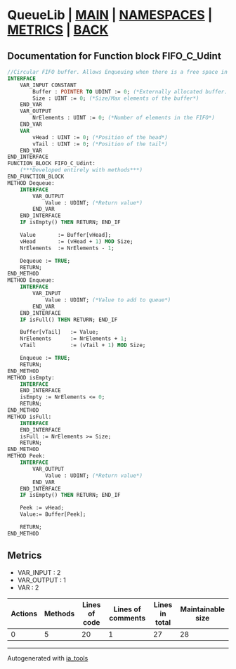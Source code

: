 # QueueLib | [MAIN] | [NAMESPACES] | [METRICS] | [BACK]  

## Documentation for Function block FIFO_C_Udint  

```pascal
//Circular FIFO buffer. Allows Enqueuing when there is a free space in front of the tail  
INTERFACE
    VAR_INPUT CONSTANT
        Buffer : POINTER TO UDINT := 0; (*Externally allocated buffer. Must be in format ARRAY[0..N]. ! Block doesn't check for Null pointer*)
        Size : UINT := 0; (*Size/Max elements of the buffer*)
    END_VAR
    VAR_OUTPUT 
        NrElements : UINT := 0; (*Number of elements in the FIFO*)
    END_VAR
    VAR 
        vHead : UINT := 0; (*Position of the head*)
        vTail : UINT := 0; (*Position of the tail*)
    END_VAR
END_INTERFACE
FUNCTION_BLOCK FIFO_C_Udint:
    (***Developed entirely with methods***)
END_FUNCTION_BLOCK
METHOD Dequeue:
    INTERFACE
        VAR_OUTPUT 
            Value : UDINT; (*Return value*)
        END_VAR
    END_INTERFACE
    IF isEmpty() THEN RETURN; END_IF

    Value       := Buffer[vHead];
    vHead       := (vHead + 1) MOD Size;
    NrElements  := NrElements - 1;

    Dequeue := TRUE;
    RETURN;
END_METHOD
METHOD Enqueue:
    INTERFACE
        VAR_INPUT 
            Value : UDINT; (*Value to add to queue*)
        END_VAR
    END_INTERFACE
    IF isFull() THEN RETURN; END_IF

    Buffer[vTail]   := Value;
    NrElements      := NrElements + 1;
    vTail           := (vTail + 1) MOD Size;

    Enqueue := TRUE;
    RETURN;
END_METHOD
METHOD isEmpty:
    INTERFACE
    END_INTERFACE
    isEmpty := NrElements <= 0;
    RETURN;
END_METHOD
METHOD isFull:
    INTERFACE
    END_INTERFACE
    isFull := NrElements >= Size;
    RETURN;
END_METHOD
METHOD Peek:
    INTERFACE
        VAR_OUTPUT 
            Value : UDINT; (*Return value*)
        END_VAR
    END_INTERFACE
    IF isEmpty() THEN RETURN; END_IF

    Peek := vHead;
    Value:= Buffer[Peek];

    RETURN;
END_METHOD
```

## Metrics  

- VAR_INPUT : 2
- VAR_OUTPUT : 1
- VAR : 2

| Actions | Methods | Lines of code | Lines of comments | Lines in total | Maintainable size |
| ------- | ------- | ------------- | ----------------- | -------------- | ----------------- |
| 0 | 5 | 20 |1 |27 | 28 |

---
Autogenerated with [ia_tools](https://github.com/tkucic/ia_tools)  

[MAIN]: ../../../../index_st.md
[NAMESPACES]: ../../nsList_st.md
[METRICS]: ../../../metrics_st.md
[BACK]: ../nsMain_st.md
